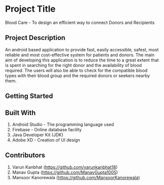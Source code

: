 # Project Title
Blood Care - To design an efficient way to connect Donors and Recipients

## Project Description
An android based application to provide fast, easily accessible, safest, most reliable and most cost-effective system for patients and donors. The main aim of developing this 
application is to reduce the time to a great extent that is spent in searching for the right donor and the availability of blood required. The users will also be able to check 
for the compatible blood types with their blood group and the required donors or seekers nearby them.

## Getting Started

## Built With
1. Android Studio - The programming language used
2. Firebase - Online database facility
3. Java Developer Kit (JDK)
4. Adobe XD - Creation of UI design

## Contributors
1. Varun Kanbhat (https://github.com/varunkanbhat18)
2. Manav Gupta (https://github.com/ManavGupta1005)
3. Mansoor Kanorewala (https://github.com/MansoorKanorewala)
